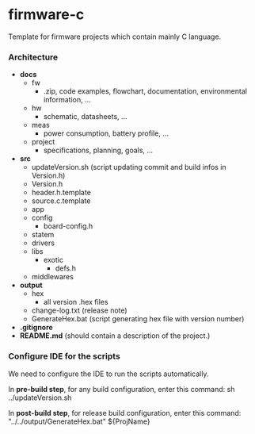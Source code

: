# firmware-c

Template for firmware projects which contain mainly C language.

### Architecture

- **docs**
  - fw
    - .zip, code examples, flowchart, documentation, environmental information, ...
  - hw
    - schematic, datasheets, ...
  - meas
    - power consumption, battery profile, ...
  - project
    - specifications, planning, goals, ... 
- **src**
  - updateVersion.sh (script updating commit and build infos in Version.h)
  - Version.h
  - header.h.template
  - source.c.template
  - app
  - config
    - board-config.h
  - statem
  - drivers
  - libs
    - exotic
      - defs.h
  - middlewares
- **output**
  - hex
    - all version .hex files
  - change-log.txt (release note)
  - GenerateHex.bat (script generating hex file with version number)
- **.gitignore**
- **README.md** (should contain a description of the project.)

### Configure IDE for the scripts

We need to configure the IDE to run the scripts automatically.

In **pre-build step**, for any build configuration, enter this command:	sh ../updateVersion.sh

In **post-build step**, for release build configuration, enter this command:	"../../output/GenerateHex.bat" ${ProjName}